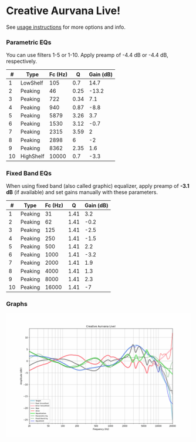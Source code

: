 # Creative Aurvana Live!
See [usage instructions](https://github.com/jaakkopasanen/AutoEq#usage) for more options and info.

### Parametric EQs
You can use filters 1-5 or 1-10. Apply preamp of -4.4 dB or -4.4 dB, respectively.

|   # | Type      |   Fc (Hz) |    Q |   Gain (dB) |
|-----|-----------|-----------|------|-------------|
|   1 | LowShelf  |       105 | 0.7  |        14.7 |
|   2 | Peaking   |        46 | 0.25 |       -13.2 |
|   3 | Peaking   |       722 | 0.34 |         7.1 |
|   4 | Peaking   |       940 | 0.87 |        -8.8 |
|   5 | Peaking   |      5879 | 3.26 |         3.7 |
|   6 | Peaking   |      1530 | 3.12 |        -0.7 |
|   7 | Peaking   |      2315 | 3.59 |         2   |
|   8 | Peaking   |      2898 | 6    |        -2   |
|   9 | Peaking   |      8362 | 2.35 |         1.6 |
|  10 | HighShelf |     10000 | 0.7  |        -3.3 |

### Fixed Band EQs
When using fixed band (also called graphic) equalizer, apply preamp of **-3.1 dB** (if available) and set gains manually with these parameters.

|   # | Type    |   Fc (Hz) |    Q |   Gain (dB) |
|-----|---------|-----------|------|-------------|
|   1 | Peaking |        31 | 1.41 |         3.2 |
|   2 | Peaking |        62 | 1.41 |        -0.2 |
|   3 | Peaking |       125 | 1.41 |        -2.5 |
|   4 | Peaking |       250 | 1.41 |        -1.5 |
|   5 | Peaking |       500 | 1.41 |         2.2 |
|   6 | Peaking |      1000 | 1.41 |        -3.2 |
|   7 | Peaking |      2000 | 1.41 |         1.9 |
|   8 | Peaking |      4000 | 1.41 |         1.3 |
|   9 | Peaking |      8000 | 1.41 |         2.3 |
|  10 | Peaking |     16000 | 1.41 |        -7   |

### Graphs
![](./Creative%20Aurvana%20Live!.png)
